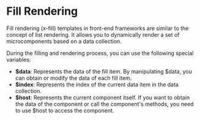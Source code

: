<template is="exm-article">
<a href="../../publics/examples/fill/demo.html" preview></a>
<a href="../../publics/examples/fill/test-demo.html" main></a>
</template>

# Fill Rendering

Fill rendering (x-fill) templates in front-end frameworks are similar to the concept of list rendering. It allows you to dynamically render a set of microcomponents based on a data collection.

During the filling and rendering process, you can use the following special variables: 

- **$data**: Represents the data of the fill item. By manipulating $data, you can obtain or modify the data of each fill item.
- **$index**: Represents the index of the current data item in the data collection.
- **$host**: Represents the current component itself. If you want to obtain the data of the component or call the component's methods, you need to use $host to access the component.

